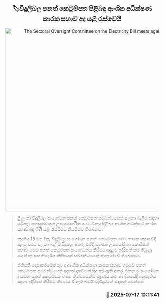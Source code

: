 <p align='center'><b><h2 align='center' title='The Sectoral Oversight Committee on the Electricity Bill meets again today'>🏷විදුලිබල පනත් කෙටුම්පත පිළිබඳ ආංශික අධීක්ෂණ කාරක සභාව අද යළි රැස්වෙයි</h2></b></p>
<p align='center'><img src='https://helakuru.sgp1.cdn.digitaloceanspaces.com/esana/images/lib/electricity01.png' width='600' alt='The Sectoral Oversight Committee on the Electricity Bill meets again today'></p>

> ශ්‍රී ලංකා විදුලිබල සංශෝධන පනත් කෙටුම්පත සම්බන්ධයෙන් සලකා බැලීම සඳහා යටිතල පහසුකම් සහ උපායමාර්ගික සංවර්ධනය පිළිබඳ ආංශික අධීක්ෂණ කාරක සභාව අද (17) යළි රැස්වීමට නියමිතව තිබෙනවා.

> පසුගිය 15 වන දින, විදුලිබල සංශෝධන පනත් කෙටුම්පත මෙම කාරක සභාවේදී පළමු වරට සලකා බැලීම සිදුකළ අතර, එහිදී මහජන උපයෝගිතා කොමිෂන් සභාව මෙම පනත් කෙටුම්පත සංශෝධනය කිරීමට අදාළව ඉදිරිපත් කර තිබුණු යෝජනා සහ නිර්දේශ කිහිපයක් සම්බන්ධයෙන් සාකච්ඡා වී තිබෙනවා.

> නීතිපති දෙපාර්තමේන්තුව ද ආංශික අධීක්ෂණ කාරක සභාව හමුවේ පනත් කෙටුම්පත සම්බන්ධයෙන් අදහස් දැක්වීමක් සිදු කර ඇති අතර, එකඟ වූ සංශෝධන ද සමඟ පනත් කෙටුම්පත භාෂා ත්‍රිත්වයෙන්ම මුද්‍රණය කර, අද දිනයේදී අනුමැතිය සඳහා ඉදිරිපත් කිරීමට තීරණය වී ඇති බවයි වැඩිදුරටත් සඳහන් වෙන්නේ.



<h3 align='right'><a href='https://www.helakuru.lk/esana/p/111929/'>📅 2025-07-17 10:11:41</a></h3>
